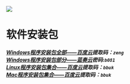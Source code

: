 ![](/picture/2022-02-20-02-35-58.png)


# 软件安装包
***[Windows程序安装包全部——百度云](https://pan.baidu.com/s/1H9uWg3MsKRLC8d4CtJ6lpg)提取码：`zeng`***  
***[Windows程序安装包部分——蓝奏云](https://wwi.lanzout.com/b0e3p2paf)密码:`b081`***  
***[Linux程序安装包集合——百度云](https://pan.baidu.com/s/1HfMMSoRq1lZ6jWE3j57nsQ)提取码：`bbuk`***  
***[Mac程序安装包集合——百度云](https://pan.baidu.com/s/1HfMMSoRq1lZ6jWE3j57nsQ)提取码：`bbuk`***  


<!-- # 基础架子开源仓库
***[SSM基础开发框架——Gitee](https://gitee.com/zengxiaochao/ssm-base-system)***  
***[SpringBoot基础开发框架——Gitee](https://gitee.com/zengxiaochao/springboot-base-system)***  
***[Vue基础开发框架——Gitee](https://gitee.com/zengxiaochao/vue-base-system)***   -->

<!-- # 万能商城开源仓库
***[万能商城后端SpringBoot——Gitee](https://gitee.com/zengxiaochao/mall-springboot-back)***  
***[万能商城前端SpringBoot——Gitee](https://gitee.com/zengxiaochao/mall-vue-front)***   -->

